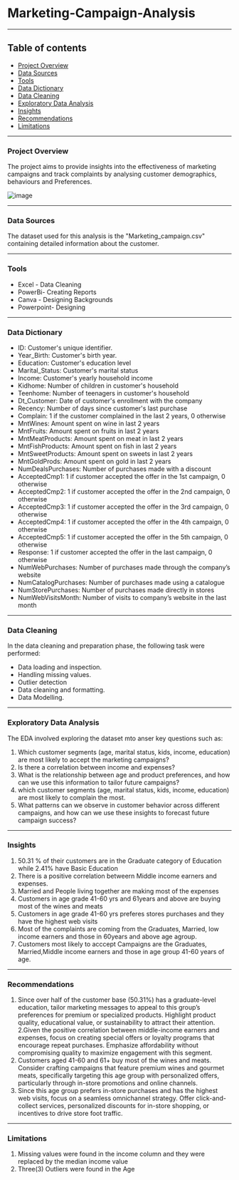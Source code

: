 # Marketing-Campaign-Analysis
---

## Table of contents

- [Project Overview](#project-overview)
- [Data Sources](#data-sources)
- [Tools](#tools)
- [Data Dictionary](#data-dictionary)
- [Data Cleaning](#data-cleaning)
- [Exploratory Data Analysis](#exploratory-data-analysis)
- [Insights](#insights)
- [Recommendations](#recommendations)
- [Limitations](#limitations)
- ---


### Project Overview
The project aims to provide insights into the effectiveness of marketing campaigns and track complaints by analysing customer demographics, behaviours and Preferences.

![image](https://github.com/user-attachments/assets/a3d3d6d0-bdea-4dcb-9228-b679034c766a)

---

### Data Sources
The dataset used for this analysis is the "Marketing_campaign.csv" containing detailed information about the customer.

---
### Tools
- Excel - Data Cleaning
- PowerBi- Creating Reports
- Canva - Designing Backgrounds
- Powerpoint- Designing
---
### Data Dictionary

- ID: Customer's unique identifier.
- Year_Birth: Customer's birth year.
- Education: Customer's education level
- Marital_Status: Customer's marital status
- Income: Customer's yearly household income
- Kidhome: Number of children in customer's household
- Teenhome: Number of teenagers in customer's household
- Dt_Customer: Date of customer's enrollment with the company
- Recency: Number of days since customer's last purchase
- Complain: 1 if the customer complained in the last 2 years, 0 otherwise
- MntWines: Amount spent on wine in last 2 years
- MntFruits: Amount spent on fruits in last 2 years
- MntMeatProducts: Amount spent on meat in last 2 years
- MntFishProducts: Amount spent on fish in last 2 years
- MntSweetProducts: Amount spent on sweets in last 2 years
- MntGoldProds: Amount spent on gold in last 2 years
- NumDealsPurchases: Number of purchases made with a discount
- AcceptedCmp1: 1 if customer accepted the offer in the 1st campaign, 0 otherwise
- AcceptedCmp2: 1 if customer accepted the offer in the 2nd campaign, 0 otherwise
- AcceptedCmp3: 1 if customer accepted the offer in the 3rd campaign, 0 otherwise
- AcceptedCmp4: 1 if customer accepted the offer in the 4th campaign, 0 otherwise
- AcceptedCmp5: 1 if customer accepted the offer in the 5th campaign, 0 otherwise
- Response: 1 if customer accepted the offer in the last campaign, 0 otherwise
- NumWebPurchases: Number of purchases made through the company’s website
- NumCatalogPurchases: Number of purchases made using a catalogue
- NumStorePurchases: Number of purchases made directly in stores
- NumWebVisitsMonth: Number of visits to company’s website in the last month
---
### Data Cleaning
In the data cleaning and preparation phase, the following task were  performed:
- Data loading and inspection.
- Handling missing values.
- Outlier detection
- Data cleaning and formatting.
- Data Modelling.
---
 ### Exploratory Data Analysis
 The EDA involved exploring the dataset mto anser key questions such as:
 1. Which customer segments (age, marital status, kids, income, education) are most likely to accept the marketing campaigns?
 2. Is there a correlation between income and expenses?
 3. What is the relationship between age and product preferences, and how can we use this information to tailor future campaigns?
 4. which customer segments (age, marital status, kids, income, education) are most likely to complain the most.
 5. What patterns can we observe in customer behavior across different campaigns, and how can we use these insights to forecast future campaign success?
---
### Insights
1. 50.31 % of their customers are in the Graduate category of Education while 2.41% have Basic Education
2. There is a positive correlation betweern Middle income earners and expenses.
3. Married and People living together are making most of the expenses
4. Customers in age grade 41-60 yrs and 61years and above are buying most of the wines and meats
5. Customers in age grade 41-60 yrs preferes stores purchases and they have the highest web visits
6. Most of the complaints are coming from the Graduates, Married, low income earners and those in 60years and above age agroup.
7. Customers most likely to acccept Campaigns are the Graduates, Married,Middle income earners and those in age group 41-60 years of age.
---
### Recommendations
1. Since over half of the customer base (50.31%) has a graduate-level education, tailor marketing messages to appeal to this group’s preferences for premium or specialized products. Highlight product quality, educational value, or sustainability to attract their attention.
2.Given the positive correlation between middle-income earners and expenses, focus on creating special offers or loyalty programs that encourage repeat purchases. Emphasize affordability without compromising quality to maximize engagement with this segment.
3. Customers aged 41-60 and 61+ buy most of the wines and meats. Consider crafting campaigns that feature premium wines and gourmet meats, specifically targeting this age group with personalized offers, particularly through in-store promotions and online channels.
4. Since this age group prefers in-store purchases and has the highest web visits, focus on a seamless omnichannel strategy. Offer click-and-collect services, personalized discounts for in-store shopping, or incentives to drive store foot traffic.
---
### Limitations
1. Missing values were found in the income column and they were replaced by the median income value
2. Three(3) Outliers were found in the Age 
